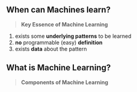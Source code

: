 ## When can Machines learn?
> **Key Essence of Machine Learning**
1. exists some **underlying patterns** to be learned
2. **no** programmable (easy) **definition**
3. exists **data** about the pattern

## What is Machine Learning?
> **Components of Machine Learning**
